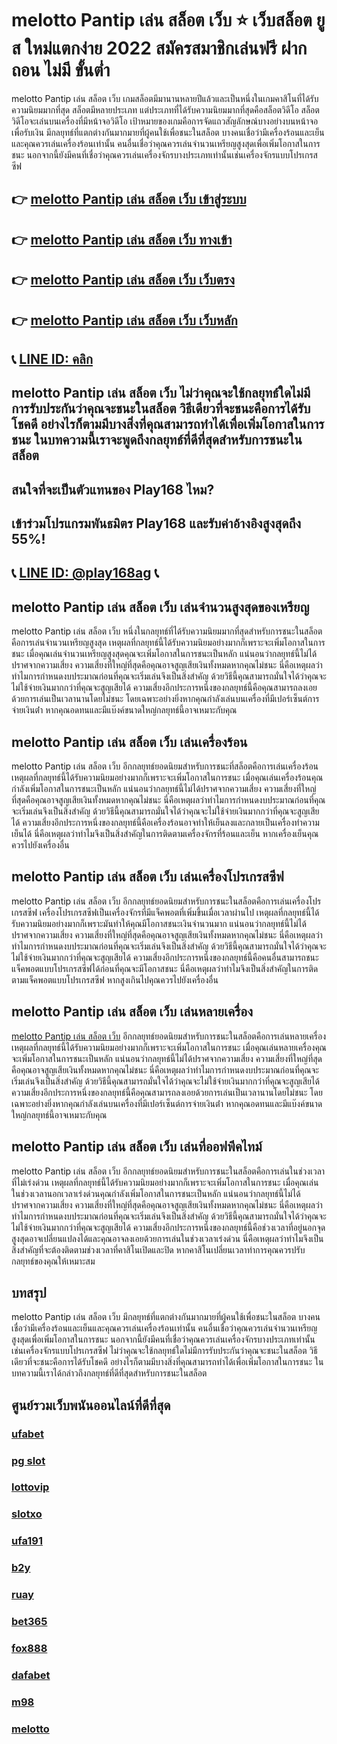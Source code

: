 
# melotto Pantip เล่น สล็อต เว็บ ⭐ เว็บสล็อต ยู ส ใหม่แตกง่าย 2022 สมัครสมาชิกเล่นฟรี ฝากถอน ไม่มี ขั้นต่ำ

melotto Pantip เล่น สล็อต เว็บ เกมสล็อตมีมานานหลายปีแล้วและเป็นหนึ่งในเกมคาสิโนที่ได้รับความนิยมมากที่สุด สล็อตมีหลายประเภท แต่ประเภทที่ได้รับความนิยมมากที่สุดคือสล็อตวิดีโอ สล็อตวิดีโอจะเล่นบนเครื่องที่มีหน้าจอวิดีโอ เป้าหมายของเกมคือการจัดแถวสัญลักษณ์บางอย่างบนหน้าจอเพื่อรับเงิน
มีกลยุทธ์ที่แตกต่างกันมากมายที่ผู้คนใช้เพื่อชนะในสล็อต บางคนเชื่อว่ามีเครื่องร้อนและเย็นและคุณควรเล่นเครื่องร้อนเท่านั้น คนอื่นเชื่อว่าคุณควรเล่นจํานวนเหรียญสูงสุดเพื่อเพิ่มโอกาสในการชนะ นอกจากนี้ยังมีคนที่เชื่อว่าคุณควรเล่นเครื่องจักรบางประเภทเท่านั้นเช่นเครื่องจักรแบบโปรเกรสซีฟ

## 👉 [melotto Pantip เล่น สล็อต เว็บ เข้าสู่ระบบ](https://bit.ly/3TCj9rY)
## 👉 [melotto Pantip เล่น สล็อต เว็บ ทางเข้า](https://bit.ly/3TCj9rY)
## 👉 [melotto Pantip เล่น สล็อต เว็บ เว็บตรง](https://bit.ly/3TCj9rY)
## 👉 [melotto Pantip เล่น สล็อต เว็บ เว็บหลัก](https://bit.ly/3TCj9rY)
## 📞 [LINE ID: คลิก](https://line.me/R/ti/p/@342mcrfd)

## melotto Pantip เล่น สล็อต เว็บ ไม่ว่าคุณจะใช้กลยุทธ์ใดไม่มีการรับประกันว่าคุณจะชนะในสล็อต วิธีเดียวที่จะชนะคือการได้รับโชคดี อย่างไรก็ตามมีบางสิ่งที่คุณสามารถทําได้เพื่อเพิ่มโอกาสในการชนะ ในบทความนี้เราจะพูดถึงกลยุทธ์ที่ดีที่สุดสําหรับการชนะในสล็อต

## สนใจที่จะเป็นตัวแทนของ Play168 ไหม?
## เข้าร่วมโปรแกรมพันธมิตร Play168 และรับค่าอ้างอิงสูงสุดถึง 55%!
## 📞 [LINE ID: @play168ag](https://bit.ly/3RSGiFl) 📞

## melotto Pantip เล่น สล็อต เว็บ เล่นจํานวนสูงสุดของเหรียญ
melotto Pantip เล่น สล็อต เว็บ หนึ่งในกลยุทธ์ที่ได้รับความนิยมมากที่สุดสําหรับการชนะในสล็อตคือการเล่นจํานวนเหรียญสูงสุด เหตุผลที่กลยุทธ์นี้ได้รับความนิยมอย่างมากก็เพราะจะเพิ่มโอกาสในการชนะ เมื่อคุณเล่นจํานวนเหรียญสูงสุดคุณจะเพิ่มโอกาสในการชนะเป็นหลัก
แน่นอนว่ากลยุทธ์นี้ไม่ได้ปราศจากความเสี่ยง ความเสี่ยงที่ใหญ่ที่สุดคือคุณอาจสูญเสียเงินทั้งหมดหากคุณไม่ชนะ นี่คือเหตุผลว่าทําไมการกําหนดงบประมาณก่อนที่คุณจะเริ่มเล่นจึงเป็นสิ่งสําคัญ ด้วยวิธีนี้คุณสามารถมั่นใจได้ว่าคุณจะไม่ใช้จ่ายเงินมากกว่าที่คุณจะสูญเสียได้
ความเสี่ยงอีกประการหนึ่งของกลยุทธ์นี้คือคุณสามารถลงเอยด้วยการเล่นเป็นเวลานานโดยไม่ชนะ โดยเฉพาะอย่างยิ่งหากคุณกําลังเล่นบนเครื่องที่มีเปอร์เซ็นต์การจ่ายเงินต่ํา หากคุณอดทนและมีแบ๊งค์ขนาดใหญ่กลยุทธ์นี้อาจเหมาะกับคุณ

## melotto Pantip เล่น สล็อต เว็บ เล่นเครื่องร้อน
melotto Pantip เล่น สล็อต เว็บ อีกกลยุทธ์ยอดนิยมสําหรับการชนะที่สล็อตคือการเล่นเครื่องร้อน เหตุผลที่กลยุทธ์นี้ได้รับความนิยมอย่างมากก็เพราะจะเพิ่มโอกาสในการชนะ เมื่อคุณเล่นเครื่องร้อนคุณกําลังเพิ่มโอกาสในการชนะเป็นหลัก
แน่นอนว่ากลยุทธ์นี้ไม่ได้ปราศจากความเสี่ยง ความเสี่ยงที่ใหญ่ที่สุดคือคุณอาจสูญเสียเงินทั้งหมดหากคุณไม่ชนะ นี่คือเหตุผลว่าทําไมการกําหนดงบประมาณก่อนที่คุณจะเริ่มเล่นจึงเป็นสิ่งสําคัญ ด้วยวิธีนี้คุณสามารถมั่นใจได้ว่าคุณจะไม่ใช้จ่ายเงินมากกว่าที่คุณจะสูญเสียได้
ความเสี่ยงอีกประการหนึ่งของกลยุทธ์นี้คือเครื่องร้อนอาจทําให้เย็นลงและกลายเป็นเครื่องทําความเย็นได้ นี่คือเหตุผลว่าทําไมจึงเป็นสิ่งสําคัญในการติดตามเครื่องจักรที่ร้อนและเย็น หากเครื่องเย็นคุณควรไปยังเครื่องอื่น

## melotto Pantip เล่น สล็อต เว็บ เล่นเครื่องโปรเกรสซีฟ
melotto Pantip เล่น สล็อต เว็บ อีกกลยุทธ์ยอดนิยมสําหรับการชนะในสล็อตคือการเล่นเครื่องโปรเกรสซีฟ เครื่องโปรเกรสซีฟเป็นเครื่องจักรที่มีแจ็คพอตที่เพิ่มขึ้นเมื่อเวลาผ่านไป เหตุผลที่กลยุทธ์นี้ได้รับความนิยมอย่างมากก็เพราะมันทําให้คุณมีโอกาสชนะเงินจํานวนมาก
แน่นอนว่ากลยุทธ์นี้ไม่ได้ปราศจากความเสี่ยง ความเสี่ยงที่ใหญ่ที่สุดคือคุณอาจสูญเสียเงินทั้งหมดหากคุณไม่ชนะ นี่คือเหตุผลว่าทําไมการกําหนดงบประมาณก่อนที่คุณจะเริ่มเล่นจึงเป็นสิ่งสําคัญ ด้วยวิธีนี้คุณสามารถมั่นใจได้ว่าคุณจะไม่ใช้จ่ายเงินมากกว่าที่คุณจะสูญเสียได้
ความเสี่ยงอีกประการหนึ่งของกลยุทธ์นี้คือคนอื่นสามารถชนะแจ็คพอตแบบโปรเกรสซีฟได้ก่อนที่คุณจะมีโอกาสชนะ นี่คือเหตุผลว่าทําไมจึงเป็นสิ่งสําคัญในการติดตามแจ็คพอตแบบโปรเกรสซีฟ หากสูงเกินไปคุณควรไปยังเครื่องอื่น

## melotto Pantip เล่น สล็อต เว็บ เล่นหลายเครื่อง
[melotto Pantip เล่น สล็อต เว็บ](https://atom.io/themes/melotto%20%E0%B8%9C%E0%B9%88%E0%B8%B2%E0%B8%99%E0%B9%80%E0%B8%A7%E0%B9%87%E0%B8%9A) อีกกลยุทธ์ยอดนิยมสําหรับการชนะในสล็อตคือการเล่นหลายเครื่อง เหตุผลที่กลยุทธ์นี้ได้รับความนิยมอย่างมากก็เพราะจะเพิ่มโอกาสในการชนะ เมื่อคุณเล่นหลายเครื่องคุณจะเพิ่มโอกาสในการชนะเป็นหลัก
แน่นอนว่ากลยุทธ์นี้ไม่ได้ปราศจากความเสี่ยง ความเสี่ยงที่ใหญ่ที่สุดคือคุณอาจสูญเสียเงินทั้งหมดหากคุณไม่ชนะ นี่คือเหตุผลว่าทําไมการกําหนดงบประมาณก่อนที่คุณจะเริ่มเล่นจึงเป็นสิ่งสําคัญ ด้วยวิธีนี้คุณสามารถมั่นใจได้ว่าคุณจะไม่ใช้จ่ายเงินมากกว่าที่คุณจะสูญเสียได้
ความเสี่ยงอีกประการหนึ่งของกลยุทธ์นี้คือคุณสามารถลงเอยด้วยการเล่นเป็นเวลานานโดยไม่ชนะ โดยเฉพาะอย่างยิ่งหากคุณกําลังเล่นบนเครื่องที่มีเปอร์เซ็นต์การจ่ายเงินต่ํา หากคุณอดทนและมีแบ๊งค์ขนาดใหญ่กลยุทธ์นี้อาจเหมาะกับคุณ

## melotto Pantip เล่น สล็อต เว็บ เล่นที่ออฟพีคไทม์
melotto Pantip เล่น สล็อต เว็บ อีกกลยุทธ์ยอดนิยมสําหรับการชนะในสล็อตคือการเล่นในช่วงเวลาที่ไม่เร่งด่วน เหตุผลที่กลยุทธ์นี้ได้รับความนิยมอย่างมากก็เพราะจะเพิ่มโอกาสในการชนะ เมื่อคุณเล่นในช่วงเวลานอกเวลาเร่งด่วนคุณกําลังเพิ่มโอกาสในการชนะเป็นหลัก
แน่นอนว่ากลยุทธ์นี้ไม่ได้ปราศจากความเสี่ยง ความเสี่ยงที่ใหญ่ที่สุดคือคุณอาจสูญเสียเงินทั้งหมดหากคุณไม่ชนะ นี่คือเหตุผลว่าทําไมการกําหนดงบประมาณก่อนที่คุณจะเริ่มเล่นจึงเป็นสิ่งสําคัญ ด้วยวิธีนี้คุณสามารถมั่นใจได้ว่าคุณจะไม่ใช้จ่ายเงินมากกว่าที่คุณจะสูญเสียได้
ความเสี่ยงอีกประการหนึ่งของกลยุทธ์นี้คือช่วงเวลาที่อยู่นอกจุดสูงสุดอาจเปลี่ยนแปลงได้และคุณอาจลงเอยด้วยการเล่นในช่วงเวลาเร่งด่วน นี่คือเหตุผลว่าทําไมจึงเป็นสิ่งสําคัญที่จะต้องติดตามช่วงเวลาที่คาสิโนเปิดและปิด หากคาสิโนเปลี่ยนเวลาทําการคุณควรปรับกลยุทธ์ของคุณให้เหมาะสม

## บทสรุป
melotto Pantip เล่น สล็อต เว็บ มีกลยุทธ์ที่แตกต่างกันมากมายที่ผู้คนใช้เพื่อชนะในสล็อต บางคนเชื่อว่ามีเครื่องร้อนและเย็นและคุณควรเล่นเครื่องร้อนเท่านั้น คนอื่นเชื่อว่าคุณควรเล่นจํานวนเหรียญสูงสุดเพื่อเพิ่มโอกาสในการชนะ นอกจากนี้ยังมีคนที่เชื่อว่าคุณควรเล่นเครื่องจักรบางประเภทเท่านั้นเช่นเครื่องจักรแบบโปรเกรสซีฟ
ไม่ว่าคุณจะใช้กลยุทธ์ใดไม่มีการรับประกันว่าคุณจะชนะในสล็อต วิธีเดียวที่จะชนะคือการได้รับโชคดี อย่างไรก็ตามมีบางสิ่งที่คุณสามารถทําได้เพื่อเพิ่มโอกาสในการชนะ ในบทความนี้เราได้กล่าวถึงกลยุทธ์ที่ดีที่สุดสําหรับการชนะในสล็อต

## ศูนย์รวมเว็บพนันออนไลน์ที่ดีที่สุด
### [ufabet](https://atom.io/packages/ufabet)
### [pg slot](https://atom.io/themes/pg%20slot)
### [lottovip](https://atom.io/packages/lottovip)
### [slotxo](https://atom.io/packages/slotxo)
### [ufa191](https://atom.io/packages/ufa191)
### [b2y](https://atom.io/packages/b2y)
### [ruay](https://atom.io/themes/ruay)
### [bet365](https://atom.io/packages/bet365)
### [fox888](https://atom.io/packages/fox888)
### [dafabet](https://atom.io/packages/dafabet)
### [m98](https://atom.io/packages/m98)
### [melotto](https://atom.io/packages/melotto)